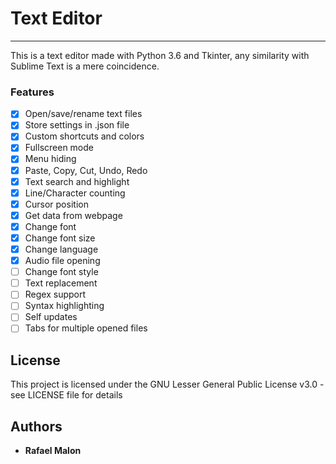 # Text Editor
---
This is a text editor made with Python 3.6 and Tkinter, any similarity with Sublime Text is a mere coincidence.

### Features
- [x] Open/save/rename text files
- [x] Store settings in .json file
- [x] Custom shortcuts and colors
- [x] Fullscreen mode
- [x] Menu hiding
- [x] Paste, Copy, Cut, Undo, Redo
- [x] Text search and highlight
- [x] Line/Character counting
- [x] Cursor position
- [x] Get data from webpage
- [x] Change font
- [x] Change font size
- [x] Change language
- [x] Audio file opening
- [ ] Change font style
- [ ] Text replacement
- [ ] Regex support
- [ ] Syntax highlighting
- [ ] Self updates
- [ ] Tabs for multiple opened files

## License
This project is licensed under the GNU Lesser General Public License v3.0 - see LICENSE file for details

## Authors
- **Rafael Malon**
